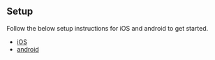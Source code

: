 ## Setup

Follow the below setup instructions for iOS and android to get started.

* [iOS](/ios/README.md)
* [android](/android/README.md)
